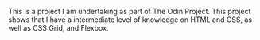 This is a project I am undertaking as part of The Odin Project. This project shows that I have a intermediate level of knowledge on HTML and CSS, as well as CSS Grid, and Flexbox.

